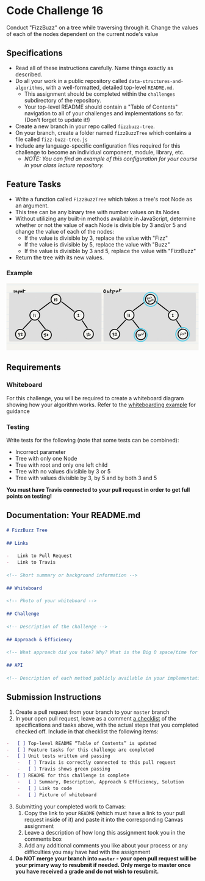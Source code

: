 # Code Challenge 16

Conduct "FizzBuzz" on a tree while traversing through it. Change the values of each of the nodes dependent on the current node's value

## Specifications

-   Read all of these instructions carefully. Name things exactly as described.
-   Do all your work in a public repository called `data-structures-and-algorithms`, with a well-formatted, detailed top-level `README.md`.
    -   This assignment should be completed within the `challenges` subdirectory of the repository.
    -   Your top-level README should contain a "Table of Contents" navigation to all of your challenges and implementations so far. (Don't forget to update it!)
-   Create a new branch in your repo called `fizzbuzz-tree`.
-   On your branch, create a folder named `fizzBuzzTree` which contains a file called `fizz-buzz-tree.js`
-   Include any language-specific configuration files required for this challenge to become an individual component, module, library, etc.
    -   _NOTE: You can find an example of this configuration for your course in your class lecture repository._

## Feature Tasks

-   Write a function called `FizzBuzzTree` which takes a tree's root Node as an argument.
-   This tree can be any binary tree with number values on its Nodes
-   Without utilizing any built-in methods available in JavaScript,
    determine whether or not the value of each Node is divisible by 3 and/or 5 and change the value of each of the nodes:
    -   If the value is divisible by 3, replace the value with "Fizz"
    -   If the value is divisible by 5, replace the value with "Buzz"
    -   If the value is divisible by 3 and 5, replace the value with "FizzBuzz"
-   Return the tree with its new values.

### Example

![FizzBuzz Example](./FizzBuzzExample.png)

## Requirements

### Whiteboard

For this challenge, you will be required to create a whiteboard diagram showing how your algorithm works. Refer to the [whiteboarding example](../DataStructuresWhiteboard.PNG) for guidance

### Testing

Write tests for the following (note that some tests can be combined):

-   Incorrect parameter
-   Tree with only one Node
-   Tree with root and only one left child
-   Tree with no values divisible by 3 or 5
-   Tree with values divisible by 3, by 5 and by both 3 and 5

**You must have Travis connected to your pull request in order to get full points on testing!**

## Documentation: Your README.md

```markdown
# FizzBuzz Tree

## Links

-   Link to Pull Request
-   Link to Travis

<!-- Short summary or background information -->

## Whiteboard

<!-- Photo of your whiteboard -->

## Challenge

<!-- Description of the challenge -->

## Approach & Efficiency

<!-- What approach did you take? Why? What is the Big O space/time for this approach? -->

## API

<!-- Description of each method publicly available in your implementation -->
```

## Submission Instructions

1. Create a pull request from your branch to your `master` branch
2. In your open pull request, leave as a comment [a checklist](https://github.com/blog/1825-task-lists-in-all-markdown-documents) of the specifications and tasks above, with the actual steps that you completed checked off. Include in that checklist the following items:

```markdown
-   [ ] Top-level README “Table of Contents” is updated
-   [ ] Feature tasks for this challenge are completed
-   [ ] Unit tests written and passing
    -   [ ] Travis is correctly connected to this pull request
    -   [ ] Travis shows green passing
-   [ ] README for this challenge is complete
    -   [ ] Summary, Description, Approach & Efficiency, Solution
    -   [ ] Link to code
    -   [ ] Picture of whiteboard
```

3. Submitting your completed work to Canvas:
    1. Copy the link to your `README` (which must have a link to your pull request inside of it) and paste it into the corresponding Canvas assignment
    1. Leave a description of how long this assignment took you in the comments box
    1. Add any additional comments you like about your process or any difficulties you may have had with the assignment
4. **Do NOT merge your branch into `master` - your open pull request will be your primary way to resubmit if needed. Only merge to master once you have received a grade and do not wish to resubmit.**
